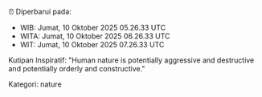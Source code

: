 ⏰ Diperbarui pada:
- WIB: Jumat, 10 Oktober 2025 05.26.33 UTC
- WITA: Jumat, 10 Oktober 2025 06.26.33 UTC
- WIT: Jumat, 10 Oktober 2025 07.26.33 UTC

Kutipan Inspiratif:
"Human nature is potentially aggressive and destructive and potentially orderly and constructive."


Kategori: nature

